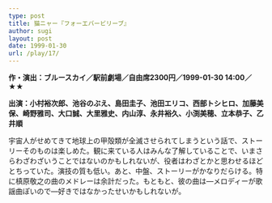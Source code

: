 ```yaml
---
type: post
title: 猫ニャー『フォーエバービリーブ』
author: sugi
layout: post
date: 1999-01-30
url: /play/17/
---
```

**作・演出：ブルースカイ／駅前劇場／自由席2300円／1999-01-30 14:00／★★**

**出演：小村裕次郎、池谷のぶえ、島田圭子、池田エリコ、西部トシヒロ、加藤美保、崎野雅司、大口誠、大里雅史、内山淳、永井裕久、小渕美穂、立本恭子、乙井順**

宇宙人がせめてきて地球上の甲殻類が全滅させられてしまうという話で、ストーリーそのものは楽しめた。観に来ている人はみんな了解していることで、いまさらわざわざいうことではないのかもしれないが、役者はわざとかと思わせるほどとちっていた。演技の質も低い。あと、中盤、ストーリーがかなりだらける。特に槙原敬之の曲のメドレーは余計だった。もともと、彼の曲は―メロディーが歌謡曲ぽいので―好きではなかったせいかもしれないが。

